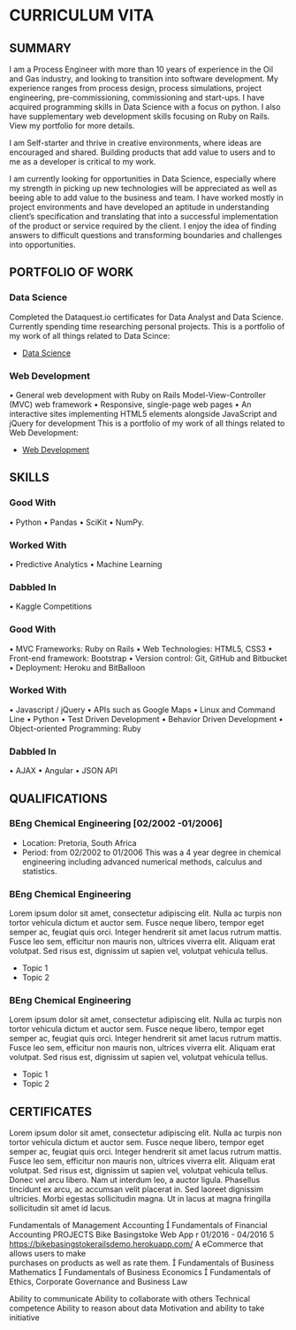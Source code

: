 # CURRICULUM VITA

## SUMMARY

I am a Process Engineer with more than 10 years of experience in the Oil and Gas industry, and looking to transition into software development. My experience ranges from process design, process simulations, project engineering, pre-commissioning, commissioning and start-ups. I have acquired programming skills in Data Science with a focus on python. I also have supplementary web development skills focusing on Ruby on Rails. View my portfolio for more details.

I am Self-starter and thrive in creative environments, where ideas are encouraged and shared. Building products that add value to users and to me as a developer is critical to my work.

I am currently looking for opportunities in Data Science, especially where my strength in picking up new technologies will be appreciated as well as beeing able to add value to the business and team. I have worked mostly in project environments and have developed an aptitude in understanding client’s specification and translating that into a successful implementation of the product or service required by the client. I enjoy the idea of finding answers to difficult questions and transforming boundaries and challenges into opportunities.

## PORTFOLIO OF WORK

### Data Science
Completed the Dataquest.io certificates for Data Analyst and Data Science. Currently spending time researching personal projects. This is a portfolio of my work of all things related to Data Scince:
* [Data Science](https://github.com/JasonMDev/portfolio-datascience)

### Web Development
• General web development with Ruby on Rails Model-View-Controller (MVC) web framework
• Responsive, single-page web pages 
• An interactive sites implementing HTML5 elements alongside JavaScript and jQuery for development 
This is a portfolio of my work of all things related to Web Development:
* [Web Development](https://github.com/JasonMDev/portfolio-web-development)

## SKILLS
### Good With
• Python
• Pandas
• SciKit
• NumPy.

### Worked With
• Predictive Analytics
• Machine Learning

### Dabbled In
• Kaggle Competitions

### Good With
• MVC Frameworks: Ruby on Rails
• Web Technologies: HTML5, CSS3
• Front-end framework: Bootstrap
• Version control: Git, GitHub and Bitbucket
• Deployment: Heroku and BitBalloon

### Worked With
• Javascript / jQuery
• APIs such as Google Maps
• Linux and Command Line
• Python
• Test Driven Development
• Behavior Driven Development
• Object-oriented Programming: Ruby

### Dabbled In
• AJAX
• Angular
• JSON API

## QUALIFICATIONS
### BEng Chemical Engineering [02/2002 -01/2006]
* Location: Pretoria, South Africa
* Period: from 02/2002 to 01/2006
This was a 4 year degree in chemical engineering including advanced numerical methods, calculus and statistics.

### BEng Chemical Engineering
Lorem ipsum dolor sit amet, consectetur adipiscing elit. Nulla ac turpis non tortor vehicula dictum et auctor sem. Fusce neque libero, tempor eget semper ac, feugiat quis orci. Integer hendrerit sit amet lacus rutrum mattis. Fusce leo sem, efficitur non mauris non, ultrices viverra elit. Aliquam erat volutpat. Sed risus est, dignissim ut sapien vel, volutpat vehicula tellus. 

* Topic 1
* Topic 2

### BEng Chemical Engineering
Lorem ipsum dolor sit amet, consectetur adipiscing elit. Nulla ac turpis non tortor vehicula dictum et auctor sem. Fusce neque libero, tempor eget semper ac, feugiat quis orci. Integer hendrerit sit amet lacus rutrum mattis. Fusce leo sem, efficitur non mauris non, ultrices viverra elit. Aliquam erat volutpat. Sed risus est, dignissim ut sapien vel, volutpat vehicula tellus. 

* Topic 1
* Topic 2

## CERTIFICATES
Lorem ipsum dolor sit amet, consectetur adipiscing elit. Nulla ac turpis non tortor vehicula dictum et auctor sem. Fusce neque libero, tempor eget semper ac, feugiat quis orci. Integer hendrerit sit amet lacus rutrum mattis. Fusce leo sem, efficitur non mauris non, ultrices viverra elit. Aliquam erat volutpat. Sed risus est, dignissim ut sapien vel, volutpat vehicula tellus. Donec vel arcu libero. Nam ut interdum leo, a auctor ligula. Phasellus tincidunt ex arcu, ac accumsan velit placerat in. Sed laoreet dignissim ultricies. Morbi egestas sollicitudin magna. Ut in lacus at magna fringilla sollicitudin sit amet id lacus.

Fundamentals	of	Management	Accounting
 Fundamentals	of	Financial	Accounting
PROJECTS
Bike	Basingstoke	Web	App
r 01/2016	-	04/2016
5 https://bikebasingstokerailsdemo.herokuapp.com/
A	eCommerce	that	allows	users	to	make	
purchases	on	products	as	well	as	rate	them.
 Fundamentals	of	Business	Mathematics
 Fundamentals	of	Business	Economics
 Fundamentals	of	Ethics,	Corporate	Governance	and	Business	Law


Ability to communicate
Ability to collaborate with others
Technical competence
Ability to reason about data
Motivation and ability to take initiative
